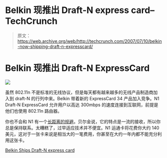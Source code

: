 # Belkin 现推出 Draft-N express card–TechCrunch

> 原文：<https://web.archive.org/web/http://techcrunch.com/2007/07/10/belkin-now-shipping-draft-n-expresscard/>

# Belkin 现推出 Draft-N ExpressCard

![](img/27761bb251ed9c2828fdfb92fbac03b7.png)

虽然 802.11n 不是标准的无线协议，但是每天都有越来越多的无线产品制造商加入到 draft-N 的行列中来。Belkin 带着新的 ExpressCard 34 产品加入竞争。N1 Draft-N ExpressCard 允许用户以高达 300mbps 的速度连接到互联网，前提是他们也使用 802.11n 路由器。

你也不会和 N1 有一个[长距离的规避](https://web.archive.org/web/20210417120108/http://www.lyricsdepot.com/yes/long-distance-runaround.html)。贝尔金说，它的特点是一流的接收，所以你总是保持联系。太糟糕了，过早适应技术并不便宜。N1 运通卡将花费你大约 140 美元，这对于一张卡来说是相当大的一笔费用，你甚至在大约一年内都不能充分利用这张卡。

[Belkin Ships Draft-N express card](https://web.archive.org/web/20210417120108/http://www.biosmagazine.co.uk/article.php?id=5319)